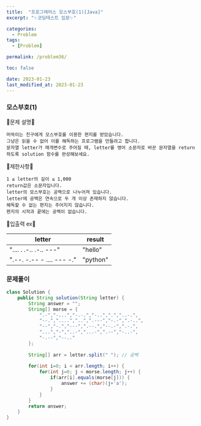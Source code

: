 ```yaml
---
title:  "프로그래머스 모스부호(1)[Java]"
excerpt: "✨코딩테스트 입문✨"

categories:
  - Problem
tags:
  - [Problem]

permalink: /problem36/

toc: false

date: 2023-01-23
last_modified_at: 2023-01-23
---
```

### 모스부호(1)

💫문제 설명💫

```
머쓱이는 친구에게 모스부호를 이용한 편지를 받았습니다. 
그냥은 읽을 수 없어 이를 해독하는 프로그램을 만들려고 합니다. 
문자열 letter가 매개변수로 주어질 때, letter를 영어 소문자로 바꾼 문자열을 return 하도록 solution 함수를 완성해보세요.
```

💫제한사항💫

```
1 ≤ letter의 길이 ≤ 1,000
return값은 소문자입니다.
letter의 모스부호는 공백으로 나누어져 있습니다.
letter에 공백은 연속으로 두 개 이상 존재하지 않습니다.
해독할 수 없는 편지는 주어지지 않습니다.
편지의 시작과 끝에는 공백이 없습니다.
```

💫입출력 ex💫

|letter|result|
|------|---|
|".... . .-.. .-.. ---"|"hello"|
|".--. -.-- - .... --- -."|"python"|

### 문제풀이

```java
class Solution {
    public String solution(String letter) {
        String answer = "";
        String[] morse = {
            ".-","-...","-.-.","-..",".","..-.",
            "--.","....","..",".---","-.-",".-..",
            "--","-.","---",".--.","--.-",".-.",
            "...","-","..-","...-",".--","-..-",
            "-.--","--.."
        };
        
        String[] arr = letter.split(" "); // 공백
       
        for(int i=0; i < arr.length; i++) {
            for(int j=0; j < morse.length; j++) {
                if(arr[i].equals(morse[j])) {
                    answer += (char)(j+'a'); 
                }
            }
        }
        return answer;
    }
}
```
